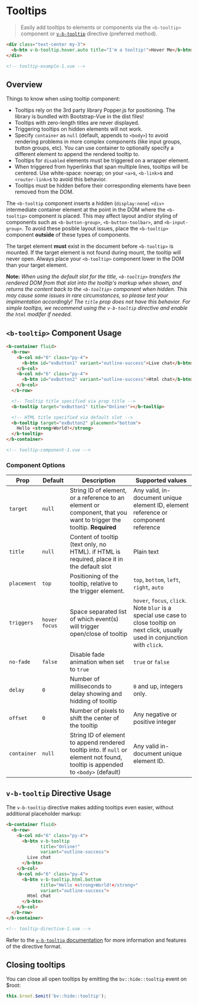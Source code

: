 # Tooltips

> Easily add tooltips to elements or components via the `<b-tooltip>` component or
[`v-b-tooltip`](/docs/directives/tooltip) directive (preferred method).

```html
<div class="text-center my-3">
  <b-btn v-b-tooltip.hover.auto title="I'm a tooltip!">Hover Me</b-btn>
</div>

<!-- tooltip-example-1.vue -->
```

## Overview

Things to know when using tooltip component:
 - Tooltips rely on the 3rd party library Popper.js for positioning. The library is bundled with Bootstrap-Vue in the dist files!
 - Tooltips with zero-length titles are never displayed.
 - Triggering tooltips on hidden elements will not work.
 - Specify `container` as `null` (default, appends to `<body>`) to avoid rendering problems in more complex components (like input groups, button groups, etc). You can use container to optionally specify a different element to append the rendered tooltip to.
 - Tooltips for `disabled` elements must be triggered on a wrapper element.
 - When triggered from hyperlinks that span multiple lines, tooltips will be centered. Use white-space: nowrap; on your `<a>`s, `<b-link>`s and `<router-link>`s to avoid this behavior.
 - Tooltips must be hidden before their corresponding elements have been removed from the DOM.

The `<b-tooltip` component inserts a hidden (`display:none`) `<div>` intermediate container
element at the point in the DOM where the `<b-tooltip>` component is placed.  This may 
affect layout and/or styling of components such as `<b-button-group>`, `<b-button-toolbar>`,
and `<b-input-group>`. To avoid these posible layout issues, place the `<b-tooltip>`
component **outside** of these types of components.

The target element **must** exist in the document before `<b-tooltip>` is mounted. If the
target element is not found during mount, the tooltip will never open. Always place
your `<b-tooltip>` component lower in the DOM than your target element.

**Note:** _When using the default slot for the title, `<b-tooltip>` transfers the
rendered DOM from that slot into the tooltip's markup when shown, and returns
the content back to the `<b-tooltip>` component when hidden. This may cause some issues
in rare circumstances, so please test your implmentation accordingly! The `title`
prop does not have this behavior. For simple tooltips, we recommend using the
`v-b-tooltip` directive and enable the `html` modifer if needed._

## `<b-tooltip>` Component Usage

```html
<b-container fluid>
  <b-row>
    <b-col md="6" class="py-4">
      <b-btn id="exButton1" variant="outline-success">Live chat</b-btn>
    </b-col>
    <b-col md="6" class="py-4">
      <b-btn id="exButton2" variant="outline-success">Html chat</b-btn>
    </b-col>
  </b-row>

  <!-- Tooltip title specified via prop title -->
  <b-tooltip target="exButton1" title="Online!"></b-tooltip>

  <!-- HTML title specified via default slot -->
  <b-tooltip target="exButton2" placement="bottom">
    Hello <strong>World!</strong>
  </b-tooltip>
</b-container>

<!-- tooltip-component-1.vue -->
```

### Component Options

| Prop | Default | Description | Supported values
| ---- | ------- | ----------- | ----------------
| `target` | `null` | String ID of element, or a reference to an element or component, that you want to trigger the tooltip. **Required** | Any valid, in-document unique element ID, element reference or component reference
| `title` | `null` | Content of tooltip (text only, no HTML). if HTML is required, place it in the default slot | Plain text
| `placement` | `top` | Positioning of the tooltip, relative to the trigger element. | `top`, `bottom`, `left`, `right`, `auto`
| `triggers` | `hover focus` |  Space separated list of which event(s) will trigger open/close of tooltip | `hover`, `focus`, `click`. Note `blur` is a special use case to close tooltip on next click, usually used in conjunction with `click`.
| `no-fade` | `false` | Disable fade animation when set to `true` | `true` or `false`
| `delay` | `0` | Number of milliseconds to delay showing and hidding of tooltip | `0` and up, integers only.
| `offset` | `0` | Number of pixels to shift the center of the tooltip | Any negative or positive integer
| `container` | `null` | String ID of element to append rendered tooltip into. If `null` or element not found, tooltip is appended to `<body>` (default) | Any valid in-document unique  element ID.



## `v-b-tooltip` Directive Usage

The `v-b-tooltip` directive makes adding tooltips even easier, without additional placeholder markup:

```html
<b-container fluid>
  <b-row>
    <b-col md="6" class="py-4">
      <b-btn v-b-tooltip
             title="Online!"
             variant="outline-success">
        Live chat
      </b-btn>
    </b-col>
    <b-col md="6" class="py-4">
      <b-btn v-b-tooltip.html.bottom
             title="Hello <strong>World!</strong>"
             variant="outline-success">
        Html chat
      </b-btn>
    </b-col>
  </b-row>
</b-container>

<!-- tooltip-directive-1.vue -->
```

Refer to the [`v-b-tooltip` documentation](/docs/directives/tooltip) for more information
and features of the directive format.

## Closing tooltips
You can close all open tooltips by emitting the `bv::hide::tooltip` event on $root:

```js
this.$root.$emit('bv::hide::tooltip');
```

